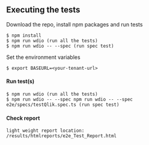 ## Executing the tests

Download the repo, install npm packages and run tests
```console
$ npm install
$ npm run wdio (run all the tests)
$ npm run wdio -- --spec (run spec test)
```

Set the environment variables
```console
$ export BASEURL=<your-tenant-url>
```

#### Run test(s)
```console
$ npm run wdio (run all the tests)
$ npm run wdio -- --spec npm run wdio -- --spec e2e/specs/testQlik.spec.ts (run spec test)
```
#### Check report
```console
light weight report location: /results/htmlreports/e2e_Test_Report.html
```